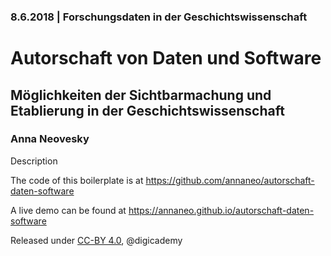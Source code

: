### 8.6.2018  | Forschungsdaten in der Geschichtswissenschaft

# Autorschaft von Daten und Software

## Möglichkeiten der Sichtbarmachung und Etablierung in der Geschichtswissenschaft

### Anna Neovesky

Description

The code of this boilerplate is at https://github.com/annaneo/autorschaft-daten-software

A live demo can be found at https://annaneo.github.io/autorschaft-daten-software

Released under [CC-BY 4.0](https://creativecommons.org/licenses/by/4.0/), @digicademy

